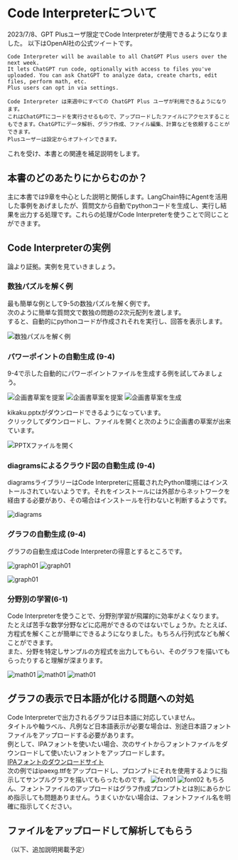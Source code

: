 #  Code Interpreterについて

2023/7/8、GPT Plusユーザ限定でCode Interpreterが使用できるようになりました。
以下はOpenAI社の公式ツイートです。  
```
Code Interpreter will be available to all ChatGPT Plus users over the next week.
It lets ChatGPT run code, optionally with access to files you've uploaded. You can ask ChatGPT to analyze data, create charts, edit files, perform math, etc.
Plus users can opt in via settings.

Code Interpreter は来週中にすべての ChatGPT Plus ユーザが利用できるようになります。
これはChatGPTにコードを実行させるもので、アップロードしたファイルにアクセスすることもできます。ChatGPTにデータ解析、グラフ作成、ファイル編集、計算などを依頼することができます。
Plusユーザーは設定からオプトインできます。
```
これを受け、本書との関連を補足説明をします。
##  本書のどのあたりにからむのか？
主に本書では9章を中心とした説明と関係します。LangChain特にAgentを活用した事例をあげましたが、質問文から自動でpythonコードを生成し、実行し結果を出力する処理です。これらの処理がCode Interpreterを使うことで同じことができます。

## Code Interpreterの実例
論より証拠。実例を見ていきましょう。  
### 数独パズルを解く例
最も簡単な例として9-5の数独パズルを解く例です。  
次のように簡単な質問文で数独の問題の2次元配列を渡します。  
すると、自動的にpythonコードが作成されそれを実行し、回答を表示します。  

![数独パズルを解く例](./images/ci_sudoku.jpg)

### パワーポイントの自動生成 (9-4)
9-4で示した自動的にパワーポイントファイルを生成する例を試してみましょう。

![企画書草案を提案](./images/pptx01.PNG)
![企画書草案を提案](./images/pptx02.PNG)
![企画書草案を生成](./images/pptx03.PNG)
  
kikaku.pptxがダウンロードできるようになっています。  
クリックしてダウンロードし、ファイルを開くと次のように企画書の草案が出来ています。  
  
![PPTXファイルを開く](./images/pptx04.PNG)

### diagramsによるクラウド図の自動生成 (9-4)
diagramsライブラリーはCode Interpreterに搭載されたPython環境にはインストールされていないようです。それをインストールには外部からネットワークを経由する必要があり、その場合はインストールを行わないと判断するようです。

![diagrams](./images/diagrams.PNG)


### グラフの自動生成 (9-4)
グラフの自動生成はCode Interpreterの得意とするところです。

![graph01](./images/graph01.PNG)
![graph01](./images/graph02.PNG)
  
  
![graph01](./images/graph03.PNG)

### 分野別の学習(6-1)  
Code Interpreterを使うことで、分野別学習が飛躍的に効率がよくなります。  
たとえば苦手な数学分野などに応用ができるのではないでしょうか。たとえば、方程式を解くことが簡単にできるようになりました。もちろん行列式なども解くことができます。  
また、分野を特定しサンプルの方程式を出力してもらい、そのグラフを描いてもらったりすると理解が深まります。

![math01](./images/math01.PNG)
![math01](./images/math02.PNG)
![math01](./images/math03.PNG)


## グラフの表示で日本語が化ける問題への対処

Code Interpreterで出力されるグラフは日本語に対応していません。  
タイトルや軸ラベル、凡例など日本語表示が必要な場合は、別途日本語フォントファイルをアップロードする必要があります。  
例として、IPAフォントを使いたい場合、次のサイトからフォントファイルをダウンロードして使いたいフォントをアップロードします。  
[IPAフォントのダウンロードサイト](https://moji.or.jp/ipafont/ipafontdownload/)  
次の例ではipaexg.ttfをアップロードし、プロンプトにそれを使用するように指示してサンプルグラフを描いてもらったものです。
![font01](./images/font01.png)
![font02](./images/font02.png)
もちろん、フォントファイルのアップロードはグラフ作成プロンプトとは別にあらかじめ指示しても問題ありません。うまくいかない場合は、フォントファイル名を明確に指示してください。


## ファイルをアップロードして解析してもらう


  
（以下、追加説明掲載予定）
